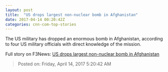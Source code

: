 ```yaml
---
layout: post
title:  "US drops largest non-nuclear bomb in Afghanistan"
date: 2017-04-14 00:20:42Z
categories: cnn-com-top-stories
---
```


The US military has dropped an enormous bomb in Afghanistan, according to four US military officials with direct knowledge of the mission.


Full story on F3News: [US drops largest non-nuclear bomb in Afghanistan](http://www.f3nws.com/n/m2DFaG)

> Posted on: Friday, April 14, 2017 5:20:42 AM
